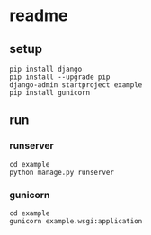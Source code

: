 # readme
## setup
```
pip install django
pip install --upgrade pip
django-admin startproject example
pip install gunicorn
```

## run
### runserver
```
cd example
python manage.py runserver
```

### gunicorn
```
cd example
gunicorn example.wsgi:application
```
